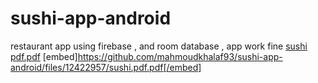 # sushi-app-android
restaurant app using firebase , and room database , app work fine
[sushi pdf.pdf](https://github.com/mahmoudkhalaf93/sushi-app-android/files/12422957/sushi.pdf.pdf)
[embed]https://github.com/mahmoudkhalaf93/sushi-app-android/files/12422957/sushi.pdf.pdf[/embed]
